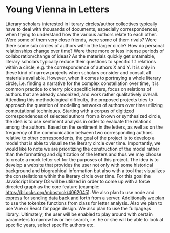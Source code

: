 # Young Vienna in Letters

Literary scholars interested in literary circles/author collectives typically have to deal with thousands of documents, especially correspondences, when trying to understand how the various authors relate to each other. Were some of them very close friends, were some of them rivals? Were there some sub circles of authors within the larger circle? How do personal relationships change over time? Were there more or less intense periods of collaboration/change of ideas? As the materials quickly get untamable, literary scholars typically reduce their questions to specific 1:1 relations within a circle, e.g. the correspondence of authors X and Y. It is only in these kind of narrow projects when scholars consider and consult all materials available.  However, when it comes to portraying a whole literary circle, i.e. finding a narrative for the complex constellation over time, it is common practice to cherry pick specific letters, focus on relations of authors that are already canonized, and work rather qualitatively overall.  Attending this methodological difficulty, the proposed projects tries to approach the question of modelling networks of authors over time utilizing computational techniques. Starting with a corpus of digitized correspondences of selected authors from a known or synthesized circle, the idea is to use sentiment analysis in order to evaluate the relations among the authors. Based on the sentiment in the letters, as well as on the frequency of the communication between two corresponding authors relative to other correspondents, the goal of the project is to develop a model that is able to visualize the literary circle over time. Importantly, we would like to note we are prioritizing the construction of the model rather than the formatting and digitization of the letters and thus we may choose to create a mock letter set for the purposes of this project. The idea is to develop a website that provides the user not only with some historical background and biographical information but also with a tool that visualizes the constellations within the literary circle over time. For this goal the JavaScript library D3 will be utilized in order to come up with a force directed graph as the core feature (example: https://bl.ocks.org/mbostock/4062045). We also plan to use node and express for sending data back and forth from a server. Additionally we plan to use the tokenize functions from class for letter analysis. Also we plan to use Vue or React for page design. We also plan to use the fullpage.js library. Ultimately, the user will be enabled to play around with certain parameters to narrow his or her search, i.e. he or she will be able to look at specific years, select specific authors etc. 
